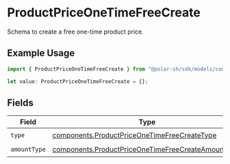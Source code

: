 # ProductPriceOneTimeFreeCreate

Schema to create a free one-time product price.

## Example Usage

```typescript
import { ProductPriceOneTimeFreeCreate } from "@polar-sh/sdk/models/components";

let value: ProductPriceOneTimeFreeCreate = {};
```

## Fields

| Field                                                                                                                    | Type                                                                                                                     | Required                                                                                                                 | Description                                                                                                              |
| ------------------------------------------------------------------------------------------------------------------------ | ------------------------------------------------------------------------------------------------------------------------ | ------------------------------------------------------------------------------------------------------------------------ | ------------------------------------------------------------------------------------------------------------------------ |
| `type`                                                                                                                   | [components.ProductPriceOneTimeFreeCreateType](../../models/components/productpriceonetimefreecreatetype.md)             | :heavy_check_mark:                                                                                                       | N/A                                                                                                                      |
| `amountType`                                                                                                             | [components.ProductPriceOneTimeFreeCreateAmountType](../../models/components/productpriceonetimefreecreateamounttype.md) | :heavy_check_mark:                                                                                                       | N/A                                                                                                                      |